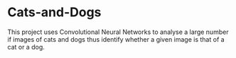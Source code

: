 # Cats-and-Dogs
This project uses Convolutional Neural Networks to analyse a large number if images of cats and dogs thus identify whether a given image is that of a cat or a dog.
